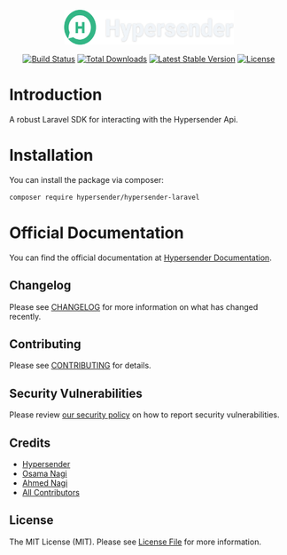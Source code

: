 <p align="center"><img width="307" height="63" src="/art/hy.svg" alt="Logo Laravel Sanctum"></p>

<p align="center">
<a href="https://github.com/hypersender/hypersender-laravel/actions/workflows/run-tests.yml"><img src="https://github.com/hypersender/hypersender-laravel/actions/workflows/run-tests.yml/badge.svg" alt="Build Status"></a>
<a href="https://packagist.org/packages/hypersender/hypersender-laravel"><img src="https://img.shields.io/packagist/dt/hypersender/hypersender-laravel" alt="Total Downloads"></a>
<a href="https://packagist.org/packages/hypersender/hypersender-laravel"><img src="https://img.shields.io/packagist/v/hypersender/hypersender-laravel" alt="Latest Stable Version"></a>
<a href="https://packagist.org/packages/hypersender/hypersender-laravel"><img src="https://img.shields.io/packagist/l/hypersender/hypersender-laravel" alt="License"></a>
</p>

# Introduction

A robust Laravel SDK for interacting with the Hypersender Api.

# Installation

You can install the package via composer:

```bash
composer require hypersender/hypersender-laravel
```

# Official Documentation

You can find the official documentation at [Hypersender Documentation](https://docs.hypersender.com/packages-and-sdks/laravel/installation).

## Changelog

Please see [CHANGELOG](CHANGELOG.md) for more information on what has changed recently.

## Contributing

Please see [CONTRIBUTING](CONTRIBUTING.md) for details.

## Security Vulnerabilities

Please review [our security policy](../../security/policy) on how to report security vulnerabilities.

## Credits

-   [Hypersender](https://github.com/hypersender)
-   [Osama Nagi](https://github.com/osamanagi)
-   [Ahmed Nagi](https://github.com/nagi1)
-   [All Contributors](../../contributors)

## License

The MIT License (MIT). Please see [License File](LICENSE.md) for more information.

